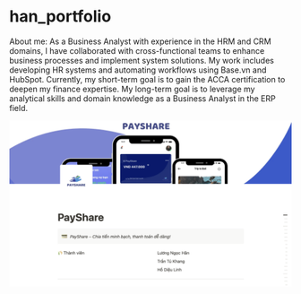 # han_portfolio
About me:
As a Business Analyst with experience in the HRM and CRM domains, I have collaborated with cross-functional teams to enhance business processes and implement system solutions. My work includes developing HR systems and automating workflows using Base.vn and HubSpot. Currently, my short-term goal is to gain the ACCA certification to deepen my finance expertise. My long-term goal is to  leverage my analytical skills and domain knowledge as a Business Analyst in the ERP field.

![](https://github.com/hanln-work/han_portfolio/blob/main/images/Screenshot%202025-04-05%20at%2017.32.45.png?raw=true)
